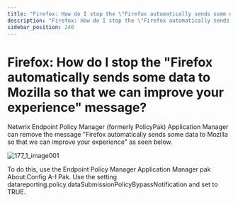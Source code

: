 ```yaml
---
title: "Firefox: How do I stop the \"Firefox automatically sends some data to Mozilla so that we can improve your experience\" message?"
description: "Firefox: How do I stop the \"Firefox automatically sends some data to Mozilla so that we can improve your experience\" message?"
sidebar_position: 240
---
```


# Firefox: How do I stop the "Firefox automatically sends some data to Mozilla so that we can improve your experience" message?

Netwrix Endpoint Policy Manager (formerly PolicyPak) Application Manager can remove the message
"Firefox automatically sends some data to Mozilla so that we can improve your experience" as seen
below.

![177_1_image001](/images/endpointpolicymanager/applicationsettings/preconfigured/firefox/177_1_image001.webp)

To do this, use the Endpoint Policy Manager Application Manager pak About:Config A-I Pak.
Use the setting datareporting.policy.dataSubmissionPolicyBypassNotification and set to TRUE.
